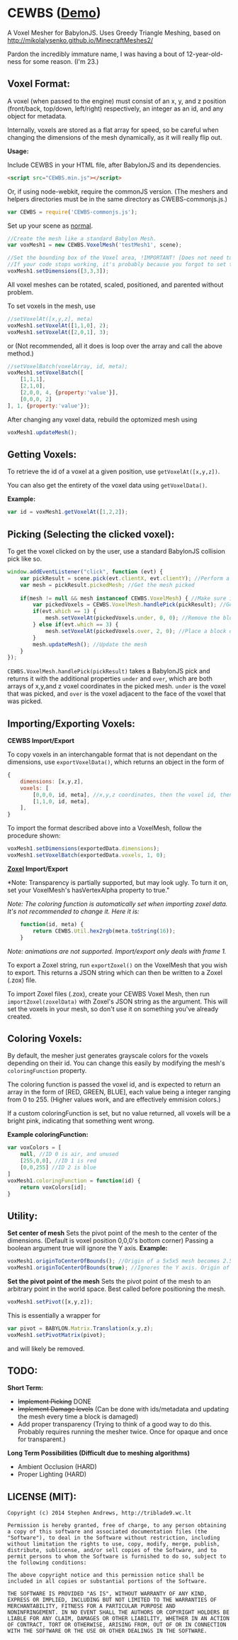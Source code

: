 CEWBS ([Demo](http://triblade9.wc.lt/CEWBS/index.html))
=====

A Voxel Mesher for BabylonJS. Uses Greedy Triangle Meshing, based on http://mikolalysenko.github.io/MinecraftMeshes2/

Pardon the incredibly immature name, I was having a bout of 12-year-old-ness for some reason. (I'm 23.)

Voxel Format:
---
A voxel (when passed to the engine) must consist of an x, y, and z position (front/back, top/down, left/right) respectively, an integer as an id, and any object for metadata.

Internally, voxels are stored as a flat array for speed, so be careful when changing the dimensions of the mesh dynamically, as it will really flip out.

**Usage:**

Include CEWBS in your HTML file, after BabylonJS and its dependencies.
```html
<script src="CEWBS.min.js"></script>
```
Or, if using node-webkit, require the commonJS version. (The meshers and helpers directories must be in the same directory as CWEBS-commonjs.js.)
```javascript
var CEWBS = require('CEWBS-commonjs.js');
```

Set up your scene as [normal](https://github.com/BabylonJS/Babylon.js/wiki/01---Basic-scene).
```javascript
//Create the mesh like a standard Babylon Mesh.
var voxMesh1 = new CEWBS.VoxelMesh('testMesh1', scene);

//Set the bounding box of the Voxel area, !IMPORTANT! [Does not need to be cubic, can be rectangular]
//If your code stops working, it's probably because you forgot to set the dimensions before anything else.
voxMesh1.setDimensions([3,3,3]);
```
All voxel meshes can be rotated, scaled, positioned, and parented without problem.

To set voxels in the mesh, use
```javascript
//setVoxelAt([x,y,z], meta)
voxMesh1.setVoxelAt([1,1,0], 2);
voxMesh1.setVoxelAt([2,0,1], 3);
```
or (Not recommended, all it does is loop over the array and call the above method.)
```javascript
//setVoxelBatch(voxelArray, id, meta);
voxMesh1.setVoxelBatch([
	[1,1,1],
	[2,1,0],
	[2,0,0, 4, {property:'value'}],
	[0,0,0, 2]
], 1, {property:'value'});
```
After changing any voxel data, rebuild the optomized mesh using
```javascript
voxMesh1.updateMesh();
```

Getting Voxels:
---
To retrieve the id of a voxel at a given position, use `getVoxelAt([x,y,z])`.

You can also get the entirety of the voxel data using `getVoxelData()`.

**Example:**

```javascript
var id = voxMesh1.getVoxelAt([1,2,2]);
```

Picking (Selecting the clicked voxel):
---
To get the voxel clicked on by the user, use a standard BabylonJS collision pick like so.

```javascript
window.addEventListener("click", function (evt) {
	var pickResult = scene.pick(evt.clientX, evt.clientY); //Perform a BabylonJS pick
	var mesh = pickResult.pickedMesh; //Get the mesh picked
	
	if(mesh != null && mesh instanceof CEWBS.VoxelMesh) { //Make sure it's a CEWBS voxelmesh
		var pickedVoxels = CEWBS.VoxelMesh.handlePick(pickResult); //Get the picked voxels object, which wraps pickResult
		if(evt.which == 1) {
			mesh.setVoxelAt(pickedVoxels.under, 0, 0); //Remove the block that is pointed at.
		} else if(evt.which == 3) {
			mesh.setVoxelAt(pickedVoxels.over, 2, 0); //Place a block over the one that is pointed at.
		}
		mesh.updateMesh(); //Update the mesh
	}
});
```
`CEWBS.VoxelMesh.handlePick(pickResult)` takes a BabylonJS pick and returns it with the additional properties
`under` and `over`, which are both arrays of x,y,and z voxel coordinates in the picked mesh.
`under` is the voxel that was picked, and `over` is the voxel adjacent to the face of the voxel that was picked.


Importing/Exporting Voxels:
---
**CEWBS Import/Export**

To copy voxels in an interchangable format that is not dependant on the dimensions, use `exportVoxelData()`, which
returns an object in the form of

```javascript
{
	dimensions: [x,y,z],
	voxels: [
		[0,0,0, id, meta], //x,y,z coordinates, then the voxel id, then metadata.
		[1,1,0, id, meta],
	],
}
```
To import the format described above into a VoxelMesh, follow the procedure shown:

```javascript
voxMesh1.setDimensions(exportedData.dimensions);
voxMesh1.setVoxelBatch(exportedData.voxels, 1, 0);
```

**[Zoxel](https://github.com/grking/zoxel) Import/Export**

*Note: Transparency is partially supported, but may look ugly. To turn it on, set your VoxelMesh's hasVertexAlpha property to true."

*Note: The coloring function is automatically set when importing zoxel data. It's not recommended to change it. Here it is:*
```javascript
	function(id, meta) {
		return CEWBS.Util.hex2rgb(meta.toString(16));
	}
```

*Note: animations are not supported. Import/export only deals with frame 1.*

To export a Zoxel string, run `exportZoxel()` on the VoxelMesh that you wish to export. This returns a JSON string which can then be
written to a Zoxel (.zox) file.

To import Zoxel files (.zox), create your CEWBS Voxel Mesh, then run `importZoxel(zoxelData)` with Zoxel's JSON string as the argument.
This will set the voxels in your mesh, so don't use it on something you've already created.


Coloring Voxels:
---
By default, the mesher just generates grayscale colors for the voxels depending on their id. You can change this easily by modifying the mesh's `coloringFunction` property.

The coloring function is passed the voxel id, and is expected to return an array in the form of [RED, GREEN, BLUE], each value being a integer ranging from 0 to 255. (Higher values work, and are effectively emmision colors.)

If a custom coloringFunction is set, but no value returned, all voxels will be a bright pink, indicating that something went wrong.

**Example coloringFunction:**
```javascript
var voxColors = [
	null, //ID 0 is air, and unused
	[255,0,0], //ID 1 is red
	[0,0,255] //ID 2 is blue
]
voxMesh1.coloringFunction = function(id) {
	return voxColors[id];
}
```

Utility:
---

**Set center of mesh**
Sets the pivot point of the mesh to the center of the dimensions. (Default is voxel position 0,0,0's bottom corner)
Passing a boolean argument true will ignore the Y axis.
**Example:**

```javascript
voxMesh1.originToCenterOfBounds(); //Origin of a 5x5x5 mesh becomes 2.5,2.5,2.5
voxMesh1.originToCenterOfBounds(true); //Ignores the Y axis. Origin of a 5x5x5 mesh becomes 2.5,0,2.5
```

**Set the pivot point of the mesh**
Sets the pivot point of the mesh to an arbitrary point in the world space. Best called before positioning the mesh.

```javascript
voxMesh1.setPivot([x,y,z]);
```

This is essentially a wrapper for

```javascript
var pivot = BABYLON.Matrix.Translation(x,y,z);
voxMesh1.setPivotMatrix(pivot);
```
and will likely be removed.

TODO:
---
**Short Term:**
* ~~Implement Picking~~ DONE
* ~~Implement Damage levels~~ (Can be done with ids/metadata and updating the mesh every time a block is damaged)
* Add proper transparency (Trying to think of a good way to do this. Probably requires running the mesher twice. Once for opaque and once for transparent.)

**Long Term Possibilities (Difficult due to meshing algorithms)**
* Ambient Occlusion (HARD)
* Proper Lighting (HARD)

LICENSE (MIT):
---
```
Copyright (c) 2014 Stephen Andrews, http://triblade9.wc.lt

Permission is hereby granted, free of charge, to any person obtaining
a copy of this software and associated documentation files (the
"Software"), to deal in the Software without restriction, including
without limitation the rights to use, copy, modify, merge, publish,
distribute, sublicense, and/or sell copies of the Software, and to
permit persons to whom the Software is furnished to do so, subject to
the following conditions:

The above copyright notice and this permission notice shall be
included in all copies or substantial portions of the Software.

THE SOFTWARE IS PROVIDED "AS IS", WITHOUT WARRANTY OF ANY KIND,
EXPRESS OR IMPLIED, INCLUDING BUT NOT LIMITED TO THE WARRANTIES OF
MERCHANTABILITY, FITNESS FOR A PARTICULAR PURPOSE AND
NONINFRINGEMENT. IN NO EVENT SHALL THE AUTHORS OR COPYRIGHT HOLDERS BE
LIABLE FOR ANY CLAIM, DAMAGES OR OTHER LIABILITY, WHETHER IN AN ACTION
OF CONTRACT, TORT OR OTHERWISE, ARISING FROM, OUT OF OR IN CONNECTION
WITH THE SOFTWARE OR THE USE OR OTHER DEALINGS IN THE SOFTWARE.
```
